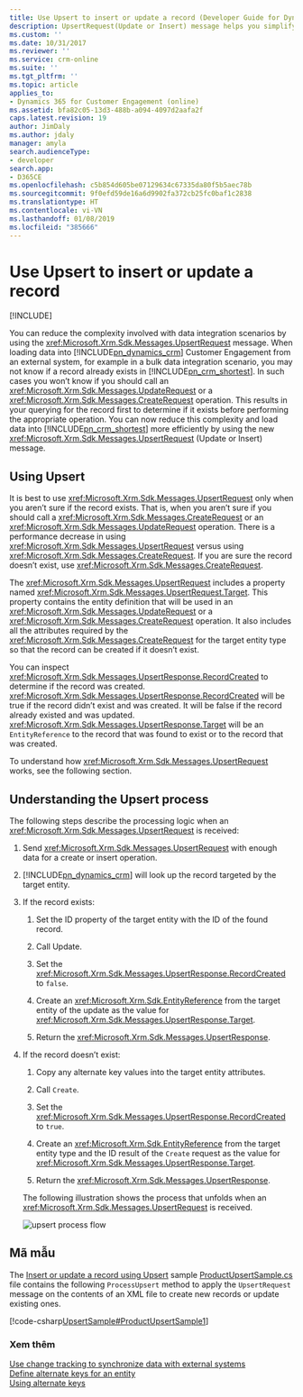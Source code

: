 ```yaml
---
title: Use Upsert to insert or update a record (Developer Guide for Dynamics 365 for Customer Engagement apps)| MicrosoftDocs
description: UpsertRequest(Update or Insert) message helps you simplify various data integration scenarios where you do not know if a record already exists in Dynamics 365 for Customer Engagement apps. In such cases you won’t know if you should call an UpdateRequest or a CreateRequest operation. This results in your querying for the record first to determine if it exists before performing the appropriate operation. UpsertRequest message helps you solve that issue
ms.custom: ''
ms.date: 10/31/2017
ms.reviewer: ''
ms.service: crm-online
ms.suite: ''
ms.tgt_pltfrm: ''
ms.topic: article
applies_to:
- Dynamics 365 for Customer Engagement (online)
ms.assetid: bfa82c05-13d3-488b-a094-4097d2aafa2f
caps.latest.revision: 19
author: JimDaly
ms.author: jdaly
manager: amyla
search.audienceType:
- developer
search.app:
- D365CE
ms.openlocfilehash: c5b854d605be07129634c67335da80f5b5aec78b
ms.sourcegitcommit: 9f0efd59de16a6d9902fa372cb25fc0baf1c2838
ms.translationtype: HT
ms.contentlocale: vi-VN
ms.lasthandoff: 01/08/2019
ms.locfileid: "385666"
---
```

# <a name="use-upsert-to-insert-or-update-a-record"></a>Use Upsert to insert or update a record

[!INCLUDE[](../includes/cc_applies_to_update_9_0_0.md)]

You can reduce the complexity involved with data integration scenarios by using the <xref:Microsoft.Xrm.Sdk.Messages.UpsertRequest> message. When loading data into [!INCLUDE[pn_dynamics_crm](../includes/pn-dynamics-crm.md)] Customer Engagement from an external system, for example in a bulk data integration scenario, you may not know if a record already exists in [!INCLUDE[pn_crm_shortest](../includes/pn-crm-shortest.md)]. In such cases you won’t know if you should call an <xref:Microsoft.Xrm.Sdk.Messages.UpdateRequest> or a <xref:Microsoft.Xrm.Sdk.Messages.CreateRequest> operation. This results in your querying for the record first to determine if it exists before performing the appropriate operation. You can now reduce this complexity and load data into [!INCLUDE[pn_crm_shortest](../includes/pn-crm-shortest.md)] more efficiently by using the new <xref:Microsoft.Xrm.Sdk.Messages.UpsertRequest> (Update or Insert) message.  
  
<a name="BKMK_UsingUpsert"></a>   
## <a name="using-upsert"></a>Using Upsert  
 It is best to use <xref:Microsoft.Xrm.Sdk.Messages.UpsertRequest> only when you aren’t sure if the record exists. That is, when you aren’t sure if you should call a <xref:Microsoft.Xrm.Sdk.Messages.CreateRequest> or an <xref:Microsoft.Xrm.Sdk.Messages.UpdateRequest> operation. There is a performance decrease in using <xref:Microsoft.Xrm.Sdk.Messages.UpsertRequest> versus using <xref:Microsoft.Xrm.Sdk.Messages.CreateRequest>. If you are sure the record doesn’t exist, use <xref:Microsoft.Xrm.Sdk.Messages.CreateRequest>.  
  
 The <xref:Microsoft.Xrm.Sdk.Messages.UpsertRequest> includes a property named <xref:Microsoft.Xrm.Sdk.Messages.UpsertRequest.Target>. This property contains the entity definition that will be used in an <xref:Microsoft.Xrm.Sdk.Messages.UpdateRequest> or a <xref:Microsoft.Xrm.Sdk.Messages.CreateRequest> operation. It also includes all the attributes required by the <xref:Microsoft.Xrm.Sdk.Messages.CreateRequest> for the target entity type so that the record can be created if it doesn’t exist.  
  
 You can inspect <xref:Microsoft.Xrm.Sdk.Messages.UpsertResponse.RecordCreated> to determine if the record was created. <xref:Microsoft.Xrm.Sdk.Messages.UpsertResponse.RecordCreated> will be true if the record didn’t exist and was created. It will be false if the record already existed and was updated. <xref:Microsoft.Xrm.Sdk.Messages.UpsertResponse.Target> will be an `EntityReference` to the record that was found to exist or to the record that was created.  
  
 To understand how <xref:Microsoft.Xrm.Sdk.Messages.UpsertRequest> works, see the following section.  
  
<a name="BKMK_upsert"></a>   
## <a name="understanding-the-upsert-process"></a>Understanding the Upsert process  
 The following steps describe the processing logic when an <xref:Microsoft.Xrm.Sdk.Messages.UpsertRequest> is received:  
  
1. Send <xref:Microsoft.Xrm.Sdk.Messages.UpsertRequest> with enough data for a create or insert operation.  
  
2. [!INCLUDE[pn_dynamics_crm](../includes/pn-dynamics-crm.md)] will look up the record targeted by the target entity.  
  
3. If the record exists:  
  
   1.  Set the ID property of the target entity with the ID of the found record.  
  
   2.  Call Update.  
  
   3.  Set the <xref:Microsoft.Xrm.Sdk.Messages.UpsertResponse.RecordCreated> to `false`.  
  
   4.  Create an <xref:Microsoft.Xrm.Sdk.EntityReference> from the target entity of the update as the value for <xref:Microsoft.Xrm.Sdk.Messages.UpsertResponse.Target>.  
  
   5.  Return the <xref:Microsoft.Xrm.Sdk.Messages.UpsertResponse>.  
  
4. If the record doesn’t exist:  
  
   1.  Copy any alternate key values into the target entity attributes.  
  
   2.  Call `Create`.  
  
   3.  Set the <xref:Microsoft.Xrm.Sdk.Messages.UpsertResponse.RecordCreated> to `true`.  
  
   4.  Create an <xref:Microsoft.Xrm.Sdk.EntityReference> from the target entity type and the ID result of the `Create` request as the value for <xref:Microsoft.Xrm.Sdk.Messages.UpsertResponse.Target>.  
  
   5.  Return the <xref:Microsoft.Xrm.Sdk.Messages.UpsertResponse>.  
  
   The following illustration shows the process that unfolds when an <xref:Microsoft.Xrm.Sdk.Messages.UpsertRequest> is received.  
  
   ![upsert process flow](media/upsert-flowchart-dynamics-crm-2015.png "upsert process flow")  
  
<a name="BKMK_SampleCode"></a>   
## <a name="sample-code"></a>Mã mẫu  
 The [Insert or update a record using Upsert](http://go.microsoft.com/fwlink/p/?LinkId=532924) sample [ProductUpsertSample.cs](https://code.msdn.microsoft.com/Insert-or-update-a-record-aa160870/sourcecode?fileId=136218&pathId=1243320355) file contains the following `ProcessUpsert` method to apply the `UpsertRequest` message on the contents of an XML file to create new records or update existing ones.  
  
 [!code-csharp[UpsertSample#ProductUpsertSample1](../snippets/csharp/CRMV8/upsertsample/cs/productupsertsample1.cs#productupsertsample1)]  
  
### <a name="see-also"></a>Xem thêm  
 [Use change tracking to synchronize data with external systems](use-change-tracking-synchronize-data-external-systems.md)   
 [Define alternate keys for an entity](define-alternate-keys-entity.md)   
 [Using alternate keys](use-alternate-key-create-record.md)
